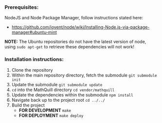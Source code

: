 ### Prerequisites:

NodeJS and Node Package Manager, follow instructions stated here:

* https://github.com/joyent/node/wiki/Installing-Node.js-via-package-manager#ubuntu-mint

**NOTE:** The Ubuntu repositories do not have the latest version of node, using `sudo apt-get` to retrieve these dependencies will not work!

### Installation instructions:

1. Clone the repository
2. Within the main repository directory, fetch the submodule
    `git submodule init`
3. Update the submodule
    `git submodule update`
4. `cd` into the MathQuill directory
    `cd vendor/mathquill`
5. Update the dependencies within the submodule
    `npm install`
6. Navigate back up to the project root
    `cd ../../`
7. Build the project
    * **FOR DEVELOPMENT** `make`
    * **FOR DEPLOYMENT** `make deploy`